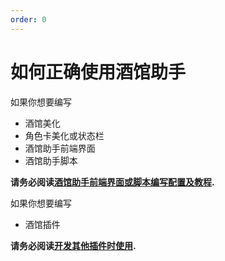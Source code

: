 ```yaml
---
order: 0
---
```


# 如何正确使用酒馆助手

如果你想要编写

- 酒馆美化
- 角色卡美化或状态栏
- 酒馆助手前端界面
- 酒馆助手脚本

**请务必阅读[酒馆助手前端界面或脚本编写配置及教程](https://stagedog.github.io/青空莉/工具经验/实时编写前端界面或脚本/).**

如果你想要编写

- 酒馆插件

**请务必阅读[开发其他插件时使用](./开发其他插件时使用.md).**
